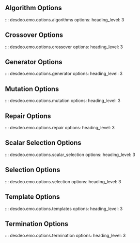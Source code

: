 ## Algorithm Options
::: desdeo.emo.options.algorithms
    options:
        heading_level: 3

## Crossover Options
::: desdeo.emo.options.crossover
    options:
        heading_level: 3

## Generator Options
::: desdeo.emo.options.generator
    options:
        heading_level: 3

## Mutation Options
::: desdeo.emo.options.mutation
    options:
        heading_level: 3

## Repair Options
::: desdeo.emo.options.repair
    options:
        heading_level: 3

## Scalar Selection Options
::: desdeo.emo.options.scalar_selection
    options:
        heading_level: 3

## Selection Options
::: desdeo.emo.options.selection
    options:
        heading_level: 3

## Template Options
::: desdeo.emo.options.templates
    options:
        heading_level: 3

## Termination Options
::: desdeo.emo.options.termination
    options:
        heading_level: 3
